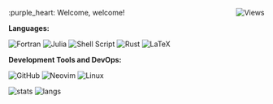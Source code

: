 <p align="left"> 
  :purple_heart: Welcome, welcome! <img src="https://komarev.com/ghpvc/?username=erikrodrgz&color=6C63FF&style=flat-square&label=Views" align="right" alt="Views"><br>

 **Languages:**

![Fortran](https://img.shields.io/badge/Fortran-%23734F96.svg?style=for-the-badge&logo=fortran&logoColor=white)
![Julia](https://img.shields.io/badge/-Julia-9558B2?style=for-the-badge&logo=julia&logoColor=white) 
![Shell Script](https://img.shields.io/badge/shell_script-%23121011.svg?style=for-the-badge&logo=gnu-bash&logoColor=white)
![Rust](https://img.shields.io/badge/rust-%23000000.svg?style=for-the-badge&logo=rust&logoColor=white)
![LaTeX](https://img.shields.io/badge/latex-%23008080.svg?style=for-the-badge&logo=latex&logoColor=white)

 **Development Tools and DevOps:**

 ![GitHub](https://img.shields.io/badge/GitHub-000000?style=for-the-badge&logo=github&logoColor=white) 
 ![Neovim](https://img.shields.io/badge/NeoVim-%2357A143.svg?&style=for-the-badge&logo=neovim&logoColor=white)
 ![Linux](https://img.shields.io/badge/Linux-FCC624?style=for-the-badge&logo=linux&logoColor=black)
 
![stats](https://github-readme-stats.vercel.app/api?username=erikrodrgz&theme=material-palenight)
![langs](https://github-readme-stats.vercel.app/api/top-langs/?username=erikrodrgz&exclude_repo=dotfiles&langs_count=8&layout=compact&theme=material-palenight)

